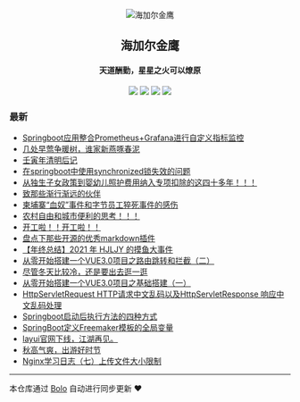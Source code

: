<p align="center"><img alt="海加尔金鹰" src="https://www.hjljy.cn/favicon.png"></p><h2 align="center">
海加尔金鹰
</h2>

<h4 align="center">天道酬勤，星星之火可以燎原</h4>
<p align="center"><a title="海加尔金鹰" target="_blank" href="https://github.com/hjljy/bolo-blog"><img src="https://img.shields.io/github/last-commit/hjljy/bolo-blog.svg?style=flat-square&color=FF9900"></a>
<a title="GitHub repo size in bytes" target="_blank" href="https://github.com/hjljy/bolo-blog"><img src="https://img.shields.io/github/repo-size/hjljy/bolo-blog.svg?style=flat-square"></a>
<a title="Bolo Version" target="_blank" href="https://github.com/adlered/bolo-solo"><img src="https://img.shields.io/badge/bolo-v2.5 稳定版-f1e05a.svg?style=flat-square&color=blueviolet"></a>
<a title="Hits" target="_blank" href="https://github.com/88250/hits"><img src="https://hits.b3log.org/hjljy/bolo-blog.svg"></a></p>

### 最新

* [Springboot应用整合Prometheus+Grafana进行自定义指标监控](https://www.hjljy.cn/articles/2022/05/09/1652075818581.html)
* [几处早莺争暖树，谁家新燕啄春泥](https://www.hjljy.cn/articles/2022/04/29/1651217010850.html)
* [壬寅年清明后记](https://www.hjljy.cn/articles/2022/04/07/1649309057931.html)
* [在springboot中使用synchronized锁失效的问题](https://www.hjljy.cn/articles/2022/03/31/1648698307267.html)
* [从独生子女政策到婴幼儿照护费用纳入专项扣除的这四十多年！！！](https://www.hjljy.cn/articles/2022/03/29/1648535210584.html)
* [致那些渐行渐远的伙伴](https://www.hjljy.cn/articles/2022/03/07/1646636580882.html)
* [柬埔寨“血奴”事件和字节员工猝死事件的感伤](https://www.hjljy.cn/articles/2019/01/24/1645686989186.html)
* [农村自由和城市便利的思考！！！](https://www.hjljy.cn/articles/2022/02/14/1644832925862.html)
* [开工啦！！开工啦！！](https://www.hjljy.cn/articles/2022/02/10/1644459447142.html)
* [盘点下那些开源的优秀markdown插件](https://www.hjljy.cn/articles/2021/12/24/1640317140995.html)
* [【年终总结】2021 年 HJLJY 的摸鱼大事件](https://www.hjljy.cn/articles/2021/12/02/1638413667847.html)
* [从零开始搭建一个VUE3.0项目之路由跳转和拦截（二）](https://www.hjljy.cn/articles/2021/11/22/1637575794867.html)
* [尽管冬天比较冷，还是要出去逛一逛](https://www.hjljy.cn/articles/2021/01/08/1637569273621.html)
* [从零开始搭建一个VUE3.0项目之基础搭建（一）](https://www.hjljy.cn/articles/2021/10/27/1635327694177.html)
* [HttpServletRequest HTTP请求中文乱码以及HttpServletResponse 响应中文乱码处理](https://www.hjljy.cn/articles/2021/10/26/1635240333691.html)
* [Springboot启动后执行方法的四种方式](https://www.hjljy.cn/articles/2021/10/22/1634888560360.html)
* [SpringBoot定义Freemaker模板的全局变量](https://www.hjljy.cn/articles/2021/10/20/1634698895427.html)
* [layui官网下线，江湖再见。](https://www.hjljy.cn/articles/2021/09/27/1632727858388.html)
* [秋高气爽，出游好时节](https://www.hjljy.cn/articles/2021/09/22/1632304935963.html)
* [Nginx学习日志（七）上传文件大小限制](https://www.hjljy.cn/articles/2021/09/22/1632296249085.html)



---

本仓库通过 [Bolo](https://github.com/adlered/bolo-solo) 自动进行同步更新 ❤️ 